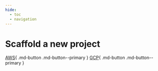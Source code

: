 ```yaml
---
hide:
  - toc
  - navigation
---
```


# Scaffold a new project

[AWS](#){ .md-button .md-button--primary }
[GCP](#){ .md-button .md-button--primary }
